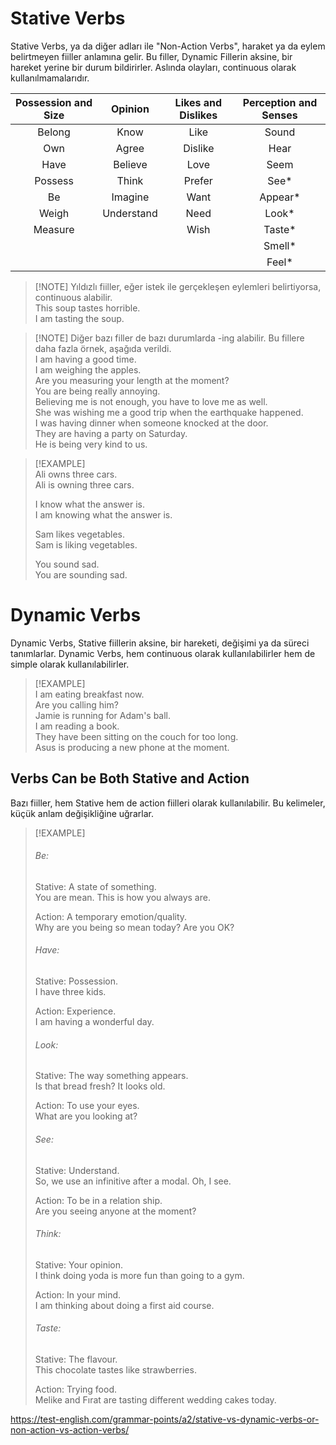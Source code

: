 # Stative Verbs  
Stative Verbs, ya da diğer adları ile "Non-Action Verbs", haraket ya da eylem belirtmeyen fiiller anlamına gelir. Bu filler, Dynamic Fillerin aksine, bir hareket yerine bir durum bildirirler. Aslında olayları, continuous olarak kullanılmamalarıdır.  

| Possession and Size |  Opinion   | Likes and Dislikes | Perception and Senses |  
|:-------------------:|:----------:|:------------------:|:---------------------:|  
|       Belong        |    Know    |        Like        |         Sound         |  
|         Own         |   Agree    |      Dislike       |         Hear          |  
|        Have         |  Believe   |        Love        |         Seem          |  
|       Possess       |   Think    |       Prefer       |         See*          |  
|         Be          |  Imagine   |        Want        |        Appear*        |  
|        Weigh        | Understand |        Need        |         Look*         |  
|       Measure       |            |        Wish        |        Taste*         |  
|                     |            |                    |        Smell*         |  
|                     |            |                    |         Feel*         |  

> [!NOTE] Yıldızlı fiiller, eğer istek ile gerçekleşen eylemleri belirtiyorsa, continuous alabilir.  
> This soup tastes horrible.  
> I am tasting the soup.  

> [!NOTE] Diğer bazı filler de bazı durumlarda -ing alabilir. Bu fillere daha fazla örnek, aşağıda verildi.  
> I am having a good time.  
> I am weighing the apples.  
> Are you measuring your length at the moment?  
> You are being really annoying.  
> Believing me is not enough, you have to love me as well.  
> She was wishing me a good trip when the earthquake happened.  
> I was having dinner when someone knocked at the door.  
> They are having a party on Saturday.  
> He is being very kind to us.  

> [!EXAMPLE]  
> Ali owns three cars.  
> Ali is owning three cars.  
>  
> I know what the answer is.  
> I am knowing what the answer is.  
>  
> Sam likes vegetables.  
> Sam is liking vegetables.  
>  
> You sound sad.  
> You are sounding sad.  

# Dynamic Verbs  
Dynamic Verbs, Stative fiillerin aksine, bir hareketi, değişimi ya da süreci tanımlarlar. Dynamic Verbs, hem continuous olarak kullanılabilirler hem de simple olarak kullanılabilirler.  

> [!EXAMPLE]  
> I am eating breakfast now.  
> Are you calling him?  
> Jamie is running for Adam's ball.  
> I am reading a book.  
> They have been sitting on the couch for too long.  
> Asus is producing a new phone at the moment.  

## Verbs Can be Both Stative and Action  
Bazı fiiller, hem Stative hem de action fiilleri olarak kullanılabilir. Bu kelimeler, küçük anlam değişikliğine uğrarlar.  

> [!EXAMPLE]  
> ###### Be:  
> Stative: A state of something.  
> You are mean. This is how you always are.  
>  
> Action: A temporary emotion/quality.  
> Why are you being so mean today? Are you OK?  
>  
> ###### Have:  
> Stative: Possession.  
> I have three kids.  
>  
> Action: Experience.  
> I am having a wonderful day.  
>  
> ###### Look:  
> Stative: The way something appears.  
> Is that bread fresh? It looks old.  
>  
> Action: To use your eyes.  
> What are you looking at?  
>  
> ###### See:  
> Stative: Understand.  
> So, we use an infinitive after a modal. Oh, I see.  
>  
> Action: To be in a relation ship.  
> Are you seeing anyone at the moment?  
>  
> ###### Think:  
> Stative: Your opinion.  
> I think doing yoda is more fun than going to a gym.  
>  
> Action: In your mind.  
> I am thinking about doing a first aid course.  
>  
> ###### Taste:  
> Stative: The flavour.  
> This chocolate tastes like strawberries.  
>  
> Action: Trying food.  
> Melike and Fırat are tasting different wedding cakes today.  


https://test-english.com/grammar-points/a2/stative-vs-dynamic-verbs-or-non-action-vs-action-verbs/  